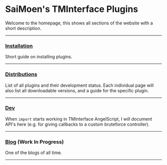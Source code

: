 # SaiMoen's TMInterface Plugins

Welcome to the homepage, this shows all sections of the website with a short description.

---

### [Installation](installation.md)

Short guide on installing plugins.

---

### [Distributions](distributions.md)

List of all plugins and their development status.
Each individual page will also list all downloadable versions, and a guide for the specific plugin.

---

### [Dev](dev.md)

When `import` starts working in TMInterface AngelScript,
I will document API's here (e.g. for giving callbacks to a custom bruteforce controller).

---

### [Blog]() (Work In Progress)

One of the blogs of all time.

---
